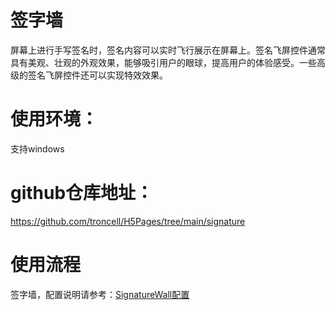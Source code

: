 # 签字墙

屏幕上进行手写签名时，签名内容可以实时飞行展示在屏幕上。签名飞屏控件通常具有美观、壮观的外观效果，能够吸引用户的眼球，提高用户的体验感受。一些高级的签名飞屏控件还可以实现特效效果。


# 使用环境：
支持windows
#  github仓库地址：
https://github.com/troncell/H5Pages/tree/main/signature

# 使用流程

签字墙，配置说明请参考：[SignatureWall配置](https://github.com/troncell/SensingDocs/blob/main/Docs/Signaturewall/SignatureWall%E9%85%8D%E7%BD%AE.md)
